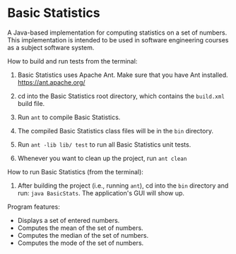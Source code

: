 # Basic Statistics

A Java-based implementation for computing statistics on a set of numbers.
This implementation is intended to be used in software engineering courses as
a subject software system.

How to build and run tests from the terminal:

1. Basic Statistics uses Apache Ant.  Make sure that you have Ant installed.  https://ant.apache.org/

2. cd into the Basic Statistics root directory, which contains the `build.xml` build file.

3. Run `ant` to compile Basic Statistics.

4. The compiled Basic Statistics class files will be in the `bin` directory.

5. Run `ant -lib lib/ test` to run all Basic Statistics unit tests.

6. Whenever you want to clean up the project, run `ant clean`

How to run Basic Statistics (from the terminal):

1. After building the project (i.e., running `ant`), cd into the `bin` directory and run: `java BasicStats`. The application's GUI will show up.

Program features:
* Displays a set of entered numbers.
* Computes the mean of the set of numbers.
* Computes the median of the set of numbers.
* Computes the mode of the set of numbers.
